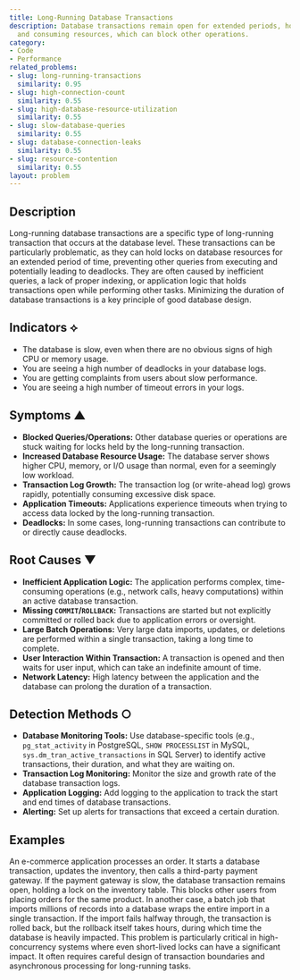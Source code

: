 ```yaml
---
title: Long-Running Database Transactions
description: Database transactions remain open for extended periods, holding locks
  and consuming resources, which can block other operations.
category:
- Code
- Performance
related_problems:
- slug: long-running-transactions
  similarity: 0.95
- slug: high-connection-count
  similarity: 0.55
- slug: high-database-resource-utilization
  similarity: 0.55
- slug: slow-database-queries
  similarity: 0.55
- slug: database-connection-leaks
  similarity: 0.55
- slug: resource-contention
  similarity: 0.55
layout: problem
---
```


## Description
Long-running database transactions are a specific type of long-running transaction that occurs at the database level. These transactions can be particularly problematic, as they can hold locks on database resources for an extended period of time, preventing other queries from executing and potentially leading to deadlocks. They are often caused by inefficient queries, a lack of proper indexing, or application logic that holds transactions open while performing other tasks. Minimizing the duration of database transactions is a key principle of good database design.

## Indicators ⟡
- The database is slow, even when there are no obvious signs of high CPU or memory usage.
- You are seeing a high number of deadlocks in your database logs.
- You are getting complaints from users about slow performance.
- You are seeing a high number of timeout errors in your logs.

## Symptoms ▲

- **Blocked Queries/Operations:** Other database queries or operations are stuck waiting for locks held by the long-running transaction.
- **Increased Database Resource Usage:** The database server shows higher CPU, memory, or I/O usage than normal, even for a seemingly low workload.
- **Transaction Log Growth:** The transaction log (or write-ahead log) grows rapidly, potentially consuming excessive disk space.
- **Application Timeouts:** Applications experience timeouts when trying to access data locked by the long-running transaction.
- **Deadlocks:** In some cases, long-running transactions can contribute to or directly cause deadlocks.

## Root Causes ▼

- **Inefficient Application Logic:** The application performs complex, time-consuming operations (e.g., network calls, heavy computations) within an active database transaction.
- **Missing `COMMIT`/`ROLLBACK`:** Transactions are started but not explicitly committed or rolled back due to application errors or oversight.
- **Large Batch Operations:** Very large data imports, updates, or deletions are performed within a single transaction, taking a long time to complete.
- **User Interaction Within Transaction:** A transaction is opened and then waits for user input, which can take an indefinite amount of time.
- **Network Latency:** High latency between the application and the database can prolong the duration of a transaction.

## Detection Methods ○

- **Database Monitoring Tools:** Use database-specific tools (e.g., `pg_stat_activity` in PostgreSQL, `SHOW PROCESSLIST` in MySQL, `sys.dm_tran_active_transactions` in SQL Server) to identify active transactions, their duration, and what they are waiting on.
- **Transaction Log Monitoring:** Monitor the size and growth rate of the database transaction logs.
- **Application Logging:** Add logging to the application to track the start and end times of database transactions.
- **Alerting:** Set up alerts for transactions that exceed a certain duration.

## Examples
An e-commerce application processes an order. It starts a database transaction, updates the inventory, then calls a third-party payment gateway. If the payment gateway is slow, the database transaction remains open, holding a lock on the inventory table. This blocks other users from placing orders for the same product. In another case, a batch job that imports millions of records into a database wraps the entire import in a single transaction. If the import fails halfway through, the transaction is rolled back, but the rollback itself takes hours, during which time the database is heavily impacted. This problem is particularly critical in high-concurrency systems where even short-lived locks can have a significant impact. It often requires careful design of transaction boundaries and asynchronous processing for long-running tasks.